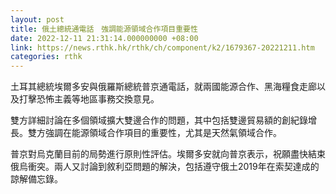 ```yaml
---
layout: post
title: 俄土總統通電話　強調能源領域合作項目重要性
date: 2022-12-11 21:31:14.000000000 +08:00
link: https://news.rthk.hk/rthk/ch/component/k2/1679367-20221211.htm
categories: rthk
---
```


土耳其總統埃爾多安與俄羅斯總統普京通電話，就兩國能源合作、黑海糧食走廊以及打擊恐怖主義等地區事務交換意見。

雙方詳細討論在多個領域擴大雙邊合作的問題，其中包括雙邊貿易額的創紀錄增長。雙方強調在能源領域合作項目的重要性，尤其是天然氣領域合作。

普京對烏克蘭目前的局勢進行原則性評估。埃爾多安就向普京表示，祝願盡快結束俄烏衝突。兩人又討論到敘利亞問題的解決，包括遵守俄土2019年在索契達成的諒解備忘錄。
